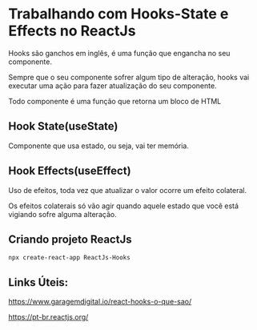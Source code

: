 # Trabalhando com Hooks-State e Effects no ReactJs

Hooks são ganchos em inglês, é uma função que engancha no seu componente.

Sempre que o seu componente sofrer algum tipo de alteração, hooks vai executar uma ação para fazer atualização do seu componente.

Todo componente é uma função que retorna um bloco de HTML

## Hook State(useState)

Componente que usa estado, ou seja, vai ter memória.

## Hook Effects(useEffect) 

Uso de efeitos, toda vez que atualizar o valor ocorre um efeito colateral.

Os efeitos colaterais só vão agir quando aquele estado que você está vigiando sofre alguma alteração.

## Criando projeto ReactJs
```
npx create-react-app ReactJs-Hooks
```
## Links Úteis:

https://www.garagemdigital.io/react-hooks-o-que-sao/

https://pt-br.reactjs.org/
